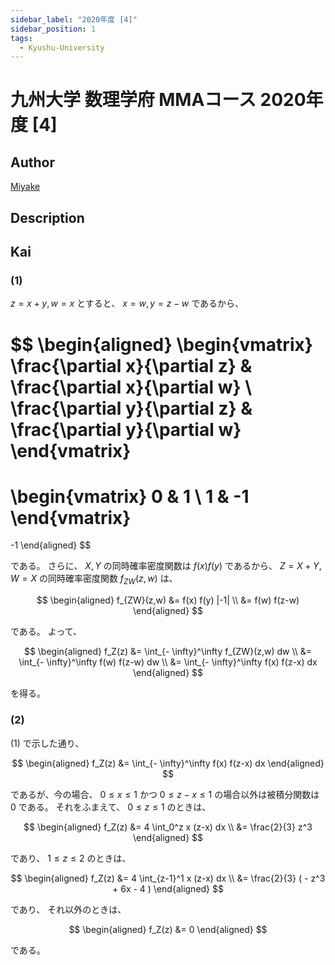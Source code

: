```yaml
---
sidebar_label: "2020年度 [4]"
sidebar_position: 1
tags:
  - Kyushu-University
---
```

# 九州大学 数理学府 MMAコース 2020年度 \[4\]

## **Author**
[Miyake](https://miyake.github.io/exams/index.html)

## **Description**

## **Kai**
### (1)
$z=x+y, w=x$ とすると、 $x=w, y=z-w$ であるから、

$$
  \begin{aligned}
  \begin{vmatrix}
  \frac{\partial x}{\partial z} & \frac{\partial x}{\partial w}
  \\
  \frac{\partial y}{\partial z} & \frac{\partial y}{\partial w}
  \end{vmatrix}
  =
  \begin{vmatrix}
  0 & 1 \\ 1 & -1
  \end{vmatrix}
  =
  -1
  \end{aligned}
$$

である。
さらに、
$X,Y$ の同時確率密度関数は $f(x) f(y)$ であるから、
$Z=X+Y, W=X$ の同時確率密度関数 $f_{ZW}(z,w)$ は、

$$
  \begin{aligned}
  f_{ZW}(z,w)
  &=
  f(x) f(y) |-1|
  \\
  &=
  f(w) f(z-w)
  \end{aligned}
$$

である。
よって、

$$
  \begin{aligned}
  f_Z(z)
  &=
  \int_{- \infty}^\infty f_{ZW}(z,w) dw
  \\
  &=
  \int_{- \infty}^\infty f(w) f(z-w) dw
  \\
  &=
  \int_{- \infty}^\infty f(x) f(z-x) dx
  \end{aligned}
$$

を得る。

### (2)
(1) で示した通り、

$$
\begin{aligned}
f_Z(z)
&=
\int_{- \infty}^\infty f(x) f(z-x) dx
\end{aligned}
$$

であるが、今の場合、
$0 \leq x \leq 1$ かつ $0 \leq z-x \leq 1$
の場合以外は被積分関数は $0$ である。
それをふまえて、
$0 \leq z \leq 1$ のときは、

$$
\begin{aligned}
f_Z(z)
&=
4 \int_0^z x (z-x) dx
\\
&=
\frac{2}{3} z^3
\end{aligned}
$$

であり、
$1 \leq z \leq 2$ のときは、

$$
\begin{aligned}
f_Z(z)
&=
4 \int_{z-1}^1 x (z-x) dx
\\
&=
\frac{2}{3} ( - z^3 + 6x - 4 )
\end{aligned}
$$

であり、
それ以外のときは、

$$
\begin{aligned}
f_Z(z)
&=
0
\end{aligned}
$$

である。